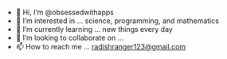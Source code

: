 - 👋 Hi, I’m @obsessedwithapps
- 👀 I’m interested in ... science, programming, and mathematics
- 🌱 I’m currently learning ... new things every day
- 💞️ I’m looking to collaborate on ... 
- 📫 How to reach me ... radishranger123@gmail.com

<!---
obsessedwithapps/obsessedwithapps is a ✨ special ✨ repository because its `README.md` (this file) appears on your GitHub profile.
You can click the Preview link to take a look at your changes.
--->
